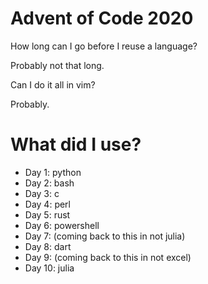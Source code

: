 # Advent of Code 2020

How long can I go before I reuse a language?

Probably not that long.

Can I do it all in vim?

Probably.

# What did I use?
- Day  1: python
- Day  2: bash
- Day  3: c
- Day  4: perl
- Day  5: rust
- Day  6: powershell
- Day  7: (coming back to this in not julia)
- Day  8: dart
- Day  9: (coming back to this in not excel)
- Day 10: julia
